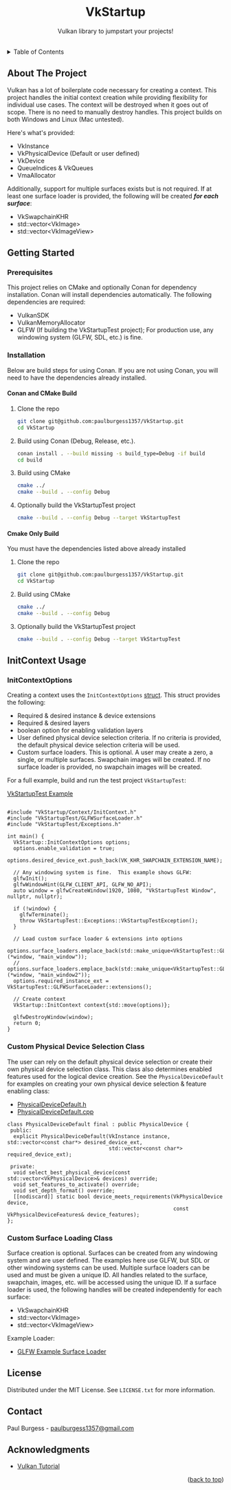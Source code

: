 <!-- Improved compatibility of back to top link: See: https://github.com/othneildrew/Best-README-Template/pull/73 -->
<a name="readme-top"></a>
<!--
*** Thanks for checking out the Best-README-Template. If you have a suggestion
*** that would make this better, please fork the repo and create a pull request
*** or simply open an issue with the tag "enhancement".
*** Don't forget to give the project a star!
*** Thanks again! Now go create something AMAZING! :D
-->

<!-- PROJECT SHIELDS -->
<!--
*** I'm using markdown "reference style" links for readability.
*** Reference links are enclosed in brackets [ ] instead of parentheses ( ).
*** See the bottom of this document for the declaration of the reference variables
*** for contributors-url, forks-url, etc. This is an optional, concise syntax you may use.
*** https://www.markdownguide.org/basic-syntax/#reference-style-links
-->

<!-- PROJECT LOGO -->
<div align="center">
<!--
  <a href="https://github.com/othneildrew/Best-README-Template">
    <img src="images/logo.png" alt="Logo" width="80" height="80">
  </a>
-->
  <h1 align="center">VkStartup</h1>

  <p align="center">
    Vulkan library to jumpstart your projects!
    <br />
    <br />
  </p>
</div>

<!-- TABLE OF CONTENTS -->
<details>
  <summary>Table of Contents</summary>
  <ol>
    <li>
      <a href="#about-the-project">About The Project</a>
    </li>
    <li>
      <a href="#getting-started">Getting Started</a>
      <ul>
        <li><a href="#prerequisites">Prerequisites</a></li>
        <li><a href="#installation">Installation</a></li>
      </ul>
    </li>
    <li><a href="#custom-physical-device-and-surface-loader-usage">Custom Physical Device & Surface Loader Usage</a></li>
    <li><a href="#initcontext-usage">InitContext Usage</a></li>
    <li><a href="#license">License</a></li>
    <li><a href="#contact">Contact</a></li>
    <li><a href="#acknowledgments">Acknowledgments</a></li>
  </ol>
</details>

<!-- ABOUT THE PROJECT -->
## About The Project

Vulkan has a lot of boilerplate code necessary for creating a context.  This project handles the initial context creation while providing flexibility for individual use cases.  The context will be destroyed when it goes out of scope.  There is no need to manually destroy handles.  This project builds on both Windows and Linux (Mac untested).

Here's what's provided:
* VkInstance 
* VkPhysicalDevice (Default or user defined)
* VkDevice 
* QueueIndices & VkQueues
* VmaAllocator

Additionally, support for multiple surfaces exists but is not required.  If at least one surface loader is provided, the following will be created ***for each surface***:
* VkSwapchainKHR
* std::vector\<VkImage>
* std::vector\<VkImageView>

<!-- GETTING STARTED -->
## Getting Started

### Prerequisites

This project relies on CMake and optionally Conan for dependency installation.  Conan will install dependencies automatically.  The following dependencies are required: 
* VulkanSDK
* VulkanMemoryAllocator
* GLFW (If building the VkStartupTest project); For production use, any windowing system (GLFW, SDL, etc.) is fine.

### Installation
Below are build steps for using Conan.  If you are not using Conan, you will need to have the dependencies already installed.

#### Conan and CMake Build
1. Clone the repo
   ```sh
   git clone git@github.com:paulburgess1357/VkStartup.git
   cd VkStartup
   ```
2. Build using Conan (Debug, Release, etc.).
   ```sh
   conan install . --build missing -s build_type=Debug -if build
   cd build
   ```
3. Build using CMake
   ```sh
   cmake ../
   cmake --build . --config Debug
   ```
4. Optionally build the VkStartupTest project
   ```sh
   cmake --build . --config Debug --target VkStartupTest
   ```
#### Cmake Only Build
You must have the dependencies listed above already installed
1. Clone the repo
   ```sh
   git clone git@github.com:paulburgess1357/VkStartup.git
   cd VkStartup
   ```
2. Build using CMake
   ```sh
   cmake ../
   cmake --build . --config Debug
   ```
3. Optionally build the VkStartupTest project
   ```sh
   cmake --build . --config Debug --target VkStartupTest
   ```


## InitContext Usage

### InitContextOptions
Creating a context uses the `InitContextOptions` [struct](https://github.com/paulburgess1357/VkStartup/blob/master/VkStartup/VkStartup/Context/InitContext.h).  This struct provides the following:
 * Required & desired instance & device extensions
 * Required & desired layers
 * boolean option for enabling validation layers
 * User defined physical device selection criteria.  If no criteria is provided, the default physical device selection criteria will be used.
 * Custom surface loaders.  This is optional.  A user may create a zero, a single, or multiple surfaces.  Swapchain images will be created.  If no surface loader is provided, no swapchain images will be created.


For a full example, build and run the test project `VkStartupTest`:

[VkStartupTest Example](https://github.com/paulburgess1357/VkStartup/blob/master/VkStartupTest/VkStartupTest/VkStartupTest/main.cpp)

```

#include "VkStartup/Context/InitContext.h"
#include "VkStartupTest/GLFWSurfaceLoader.h"
#include "VkStartupTest/Exceptions.h"

int main() {
  VkStartup::InitContextOptions options;
  options.enable_validation = true;
  options.desired_device_ext.push_back(VK_KHR_SWAPCHAIN_EXTENSION_NAME);

  // Any windowing system is fine.  This example shows GLFW:
  glfwInit();
  glfwWindowHint(GLFW_CLIENT_API, GLFW_NO_API);
  auto window = glfwCreateWindow(1920, 1080, "VkStartupTest Window", nullptr, nullptr);

  if (!window) {
    glfwTerminate();
    throw VkStartupTest::Exceptions::VkStartupTestException();
  }

  // Load custom surface loader & extensions into options
  options.surface_loaders.emplace_back(std::make_unique<VkStartupTest::GLFWSurfaceLoader>(*window, "main_window"));
  // options.surface_loaders.emplace_back(std::make_unique<VkStartupTest::GLFWSurfaceLoader>(*window, "main_window2"));
  options.required_instance_ext = VkStartupTest::GLFWSurfaceLoader::extensions();

  // Create context
  VkStartup::InitContext context{std::move(options)};

  glfwDestroyWindow(window);
  return 0;
}

```

<!-- USAGE EXAMPLES -->
### Custom Physical Device Selection Class
The user can rely on the default physical device selection or create their own physical device selection class.  This class also determines enabled features used for the logical device creation.  See the `PhysicalDeviceDefault` for examples on creating your own physical device selection & feature enabling class:
  * [PhysicalDeviceDefault.h](https://github.com/paulburgess1357/VkStartup/blob/master/VkStartup/VkStartup/Context/PhysicalDevice.h)
  * [PhysicalDeviceDefault.cpp](https://github.com/paulburgess1357/VkStartup/blob/master/VkStartup/VkStartup/Context/PhysicalDevice.cpp)
  
```
class PhysicalDeviceDefault final : public PhysicalDevice {
 public:
  explicit PhysicalDeviceDefault(VkInstance instance, std::vector<const char*> desired_device_ext,
                                 std::vector<const char*> required_device_ext);

 private:
  void select_best_physical_device(const std::vector<VkPhysicalDevice>& devices) override;
  void set_features_to_activate() override;
  void set_depth_format() override;
  [[nodiscard]] static bool device_meets_requirements(VkPhysicalDevice device,
                                                      const VkPhysicalDeviceFeatures& device_features);
};
```

### Custom Surface Loading Class
Surface creation is optional.  Surfaces can be created from any windowing system and are user defined.  The examples here use GLFW, but SDL or other windowing systems can be used.  Multiple surface loaders can be used and must be given a unique ID.  All handles related to the surface, swapchain, images, etc. will be accessed using the unique ID.  If a surface loader is used, the following handles will be created independently for each surface: 
  * VkSwapchainKHR
  * std::vector\<VkImage>
  * std::vector\<VkImageView>

Example Loader:
  * [GLFW Example Surface Loader](https://github.com/paulburgess1357/VkStartup/blob/master/VkStartupTest/VkStartupTest/VkStartupTest/GLFWSurfaceLoader.h)


<!-- LICENSE -->
## License
Distributed under the MIT License. See `LICENSE.txt` for more information.

## Contact
Paul Burgess - paulburgess1357@gmail.com

## Acknowledgments
* [Vulkan Tutorial](https://vulkan-tutorial.com/)
<p align="right">(<a href="#readme-top">back to top</a>)</p>
